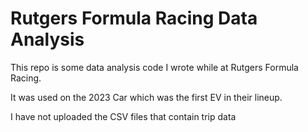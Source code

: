 # Rutgers Formula Racing Data Analysis

This repo is some data analysis code I wrote while at Rutgers Formula Racing. 

It was used on the 2023 Car which was the first EV in their lineup.

I have not uploaded the CSV files that contain trip data

